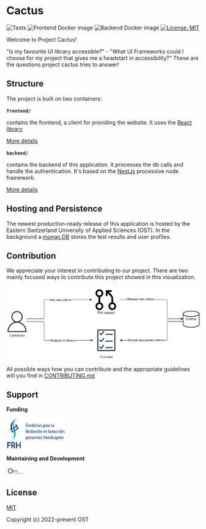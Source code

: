 # Cactus

![Tests](https://github.com/ost-fh/Cactus/actions/workflows/tests.yml/badge.svg) ![Frontend Docker image](https://github.com/ost-fh/Cactus/actions/workflows/frontend-release.yml/badge.svg) ![Backend Docker image](https://github.com/ost-fh/Cactus/actions/workflows/backend-release.yml/badge.svg) [![License: MIT](https://img.shields.io/badge/License-MIT-yellow.svg)](https://opensource.org/licenses/MIT)

Welcome to Project Cactus!

"Is my favourite UI library accessible?" - "What UI Frameworks could I choose for my project that gives me a headstart in accessibility?" These are the questions project cactus tries to answer!

## Structure

The project is built on two containers:

**`frontend/`**

contains the frontend, a client for providing the website. It uses the [React library](https://reactjs.org/)

[More details](/frontend/README.md)

**`backend/`**

contains the backend of this application. It processes the db calls and handle the authentication. It's based on the [NestJs](https://nestjs.com/) processive node framework.

[More details](/backend/README.md)

## Hosting and Persistence

The newest production-ready release of this application is hosted by the Eastern Switzerland University of Applied Sciences (OST). In the background a [mongo DB](https://www.mongodb.com/) stores the test results and user profiles.

## Contribution

We appreciate your interest in contributing to our project. There are two mainly focused ways to contribute this project showed in this visualization.

<img src="docs/contribution-workflows.png" style="zoom:70%;" />

All possible ways how you can contribute and the appropriate guidelines will you find in [CONTRIBUTING.md](/CONTRIBUTING.md)

## Support

**Funding**

<img src="docs/frh-logo.png" style="zoom: 15%;" />

**Maintaining and Development**

<img src="docs/logo-ost.jpg" style="zoom:5%;" />

## License

[MIT](./LICENSE)

Copyright (c) 2022-present OST
